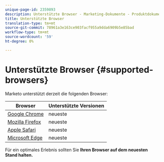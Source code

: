 ```yaml
---
unique-page-id: 2359893
description: Unterstützte Browser - Marketing-Dokumente - Produktdokumentation
title: Unterstützte Browser
translation-type: tm+mt
source-git-commit: 78961a3e163ce903facf955a9dda6909b5e85bad
workflow-type: tm+mt
source-wordcount: '59'
ht-degree: 0%

---
```



# Unterstützte Browser {#supported-browsers}

Marketo unterstützt derzeit die folgenden Browser:

| Browser | Unterstützte Versionen |
|---|---|
| [Google Chrome](https://www.google.com/intl/en/chrome/browser/) | neueste |
| [Mozilla Firefox](https://www.mozilla.org/en-US/firefox/new/) | neueste |
| [Apple Safari](https://support.apple.com/downloads/#safari) | neueste |
| [Microsoft Edge](https://www.microsoft.com/en-us/windows/microsoft-edge) | neueste |

Für ein optimales Erlebnis sollten Sie **Ihren Browser auf dem neuesten Stand halten.**
